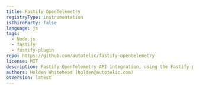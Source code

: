 ```yaml
---
title: Fastify OpenTelemetry
registryType: instrumentation
isThirdParty: false
language: js
tags:
  - Node.js
  - fastify
  - fastify-plugin
repo: https://github.com/autotelic/fastify-opentelemetry
license: MIT
description: Fastify OpenTelemetry API integration, using the Fastify plugin spec.
authors: Holden Whitehead (holden@autotelic.com)
otVersion: latest
---
```

